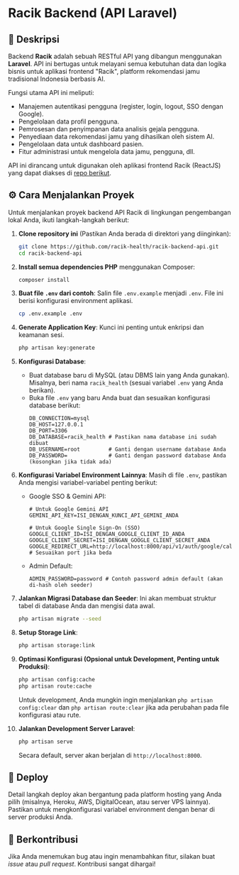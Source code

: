 # Racik Backend (API Laravel)

<!-- <div align="center">
  <img src="https://placehold.co/200x200/10b981/FFFFFF?text=RacikAPI" alt="Logo Racik API" width="200"/>
  <p><em>API Cerdas untuk Rekomendasi Jamu Tradisional</em></p>
</div> -->

## 📝 Deskripsi

Backend **Racik** adalah sebuah RESTful API yang dibangun menggunakan **Laravel**. API ini bertugas untuk melayani semua kebutuhan data dan logika bisnis untuk aplikasi frontend "Racik", platform rekomendasi jamu tradisional Indonesia berbasis AI.

Fungsi utama API ini meliputi:

- Manajemen autentikasi pengguna (register, login, logout, SSO dengan Google).
- Pengelolaan data profil pengguna.
- Pemrosesan dan penyimpanan data analisis gejala pengguna.
- Penyediaan data rekomendasi jamu yang dihasilkan oleh sistem AI.
- Pengelolaan data untuk dashboard pasien.
- Fitur administrasi untuk mengelola data jamu, pengguna, dll.

API ini dirancang untuk digunakan oleh aplikasi frontend Racik (ReactJS) yang dapat diakses di [repo berikut](https://github.com/racik-health/racik-web-ui).

## ⚙️ Cara Menjalankan Proyek

Untuk menjalankan proyek backend API Racik di lingkungan pengembangan lokal Anda, ikuti langkah-langkah berikut:

1.  **Clone repository ini** (Pastikan Anda berada di direktori yang diinginkan):

    ```bash
    git clone https://github.com/racik-health/racik-backend-api.git
    cd racik-backend-api
    ```

2.  **Install semua dependencies PHP** menggunakan Composer:

    ```bash
    composer install
    ```

3.  **Buat file `.env` dari contoh**:
    Salin file `.env.example` menjadi `.env`. File ini berisi konfigurasi environment aplikasi.

    ```bash
    cp .env.example .env
    ```

4.  **Generate Application Key**:
    Kunci ini penting untuk enkripsi dan keamanan sesi.

    ```bash
    php artisan key:generate
    ```

5.  **Konfigurasi Database**:

    - Buat database baru di MySQL (atau DBMS lain yang Anda gunakan). Misalnya, beri nama `racik_health` (sesuai variabel `.env` yang Anda berikan).
    - Buka file `.env` yang baru Anda buat dan sesuaikan konfigurasi database berikut:
        ```env
        DB_CONNECTION=mysql
        DB_HOST=127.0.0.1
        DB_PORT=3306
        DB_DATABASE=racik_health # Pastikan nama database ini sudah dibuat
        DB_USERNAME=root         # Ganti dengan username database Anda
        DB_PASSWORD=             # Ganti dengan password database Anda (kosongkan jika tidak ada)
        ```

6.  **Konfigurasi Variabel Environment Lainnya**:
    Masih di file `.env`, pastikan Anda mengisi variabel-variabel penting berikut:

    - Google SSO & Gemini API:

        ```env
        # Untuk Google Gemini API
        GEMINI_API_KEY=ISI_DENGAN_KUNCI_API_GEMINI_ANDA

        # Untuk Google Single Sign-On (SSO)
        GOOGLE_CLIENT_ID=ISI_DENGAN_GOOGLE_CLIENT_ID_ANDA
        GOOGLE_CLIENT_SECRET=ISI_DENGAN_GOOGLE_CLIENT_SECRET_ANDA
        GOOGLE_REDIRECT_URL=http://localhost:8000/api/v1/auth/google/callback # Sesuaikan port jika beda
        ```

    - Admin Default:

        ```env
        ADMIN_PASSWORD=password # Contoh password admin default (akan di-hash oleh seeder)
        ```

7.  **Jalankan Migrasi Database dan Seeder**:
    Ini akan membuat struktur tabel di database Anda dan mengisi data awal.

    ```bash
    php artisan migrate --seed
    ```

8.  **Setup Storage Link**:

    ```bash
    php artisan storage:link
    ```

9.  **Optimasi Konfigurasi (Opsional untuk Development, Penting untuk Produksi)**:

    ```bash
    php artisan config:cache
    php artisan route:cache
    ```

    Untuk development, Anda mungkin ingin menjalankan `php artisan config:clear` dan `php artisan route:clear` jika ada perubahan pada file konfigurasi atau rute.

10. **Jalankan Development Server Laravel**:
    ```bash
    php artisan serve
    ```
    Secara default, server akan berjalan di `http://localhost:8000`.

## 🚀 Deploy

Detail langkah deploy akan bergantung pada platform hosting yang Anda pilih (misalnya, Heroku, AWS, DigitalOcean, atau server VPS lainnya). Pastikan untuk mengkonfigurasi variabel environment dengan benar di server produksi Anda.

## 🤝 Berkontribusi

Jika Anda menemukan bug atau ingin menambahkan fitur, silakan buat _issue_ atau _pull request_. Kontribusi sangat dihargai!
